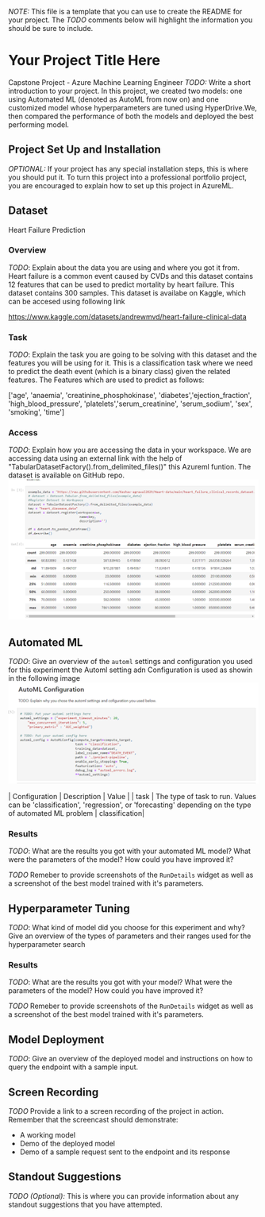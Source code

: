 *NOTE:* This file is a template that you can use to create the README for your project. The *TODO* comments below will highlight the information you should be sure to include.

# Your Project Title Here
Capstone Project - Azure Machine Learning Engineer
*TODO:* Write a short introduction to your project.
In this project, we created two models: one using Automated ML (denoted as AutoML from now on) and one customized model whose hyperparameters are tuned using HyperDrive.We, then compared the performance of both the models and deployed the best performing model.

## Project Set Up and Installation
*OPTIONAL:* If your project has any special installation steps, this is where you should put it. To turn this project into a professional portfolio project, you are encouraged to explain how to set up this project in AzureML.

## Dataset
Heart Failure Prediction
### Overview
*TODO*: Explain about the data you are using and where you got it from.
Heart failure is a common event caused by CVDs and this dataset contains 12 features that can be used to predict mortality by heart failure. This dataset contains 300 samples. This dataset is availabe on Kaggle, which can be accesed using following link

https://www.kaggle.com/datasets/andrewmvd/heart-failure-clinical-data


### Task
*TODO*: Explain the task you are going to be solving with this dataset and the features you will be using for it.
This is a classification task where we need to predict the death event (which is a binary class) given the related features. The Features which are used to predict as follows:

['age', 'anaemia', 'creatinine_phosphokinase', 'diabetes','ejection_fraction', 'high_blood_pressure', 'platelets','serum_creatinine', 'serum_sodium', 'sex', 'smoking', 'time']

### Access
*TODO*: Explain how you are accessing the data in your workspace.
We are accessing data using an external link with the help of "TabularDatasetFactory().from_delimited_files()" this Azureml funtion. The dataset is available on GitHub repo. 
![alt text](https://github.com/Keshav-agrawal2829/Udacity-capstone-azureml/blob/main/dataset.PNG)

## Automated ML
*TODO*: Give an overview of the `automl` settings and configuration you used for this experiment
the Automl setting adn Configuration is used as showin in the following image
![alt text](https://github.com/Keshav-agrawal2829/Udacity-capstone-azureml/blob/main/aml_config.PNG)

| Configuration | Description | Value |
| task | The type of task to run. Values can be 'classification', 'regression', or 'forecasting' depending on the type of automated ML problem | classification|

### Results
*TODO*: What are the results you got with your automated ML model? What were the parameters of the model? How could you have improved it?

*TODO* Remeber to provide screenshots of the `RunDetails` widget as well as a screenshot of the best model trained with it's parameters.

## Hyperparameter Tuning
*TODO*: What kind of model did you choose for this experiment and why? Give an overview of the types of parameters and their ranges used for the hyperparameter search


### Results
*TODO*: What are the results you got with your model? What were the parameters of the model? How could you have improved it?

*TODO* Remeber to provide screenshots of the `RunDetails` widget as well as a screenshot of the best model trained with it's parameters.

## Model Deployment
*TODO*: Give an overview of the deployed model and instructions on how to query the endpoint with a sample input.

## Screen Recording
*TODO* Provide a link to a screen recording of the project in action. Remember that the screencast should demonstrate:
- A working model
- Demo of the deployed  model
- Demo of a sample request sent to the endpoint and its response

## Standout Suggestions
*TODO (Optional):* This is where you can provide information about any standout suggestions that you have attempted.
